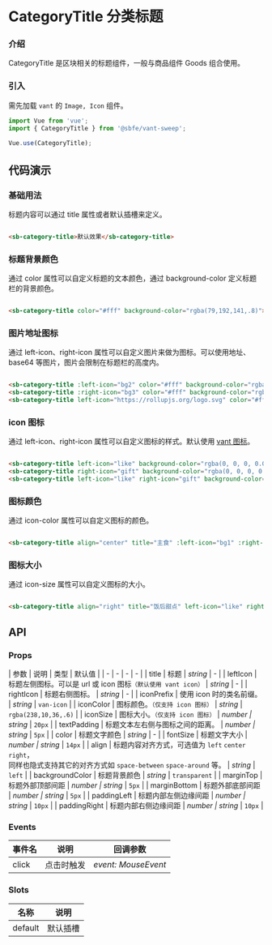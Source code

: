 # CategoryTitle 分类标题

### 介绍

CategoryTitle 是区块相关的标题组件，一般与商品组件 Goods 组合使用。

### 引入
需先加载 `vant` 的 `Image, Icon` 组件。

```js
import Vue from 'vue';
import { CategoryTitle } from '@sbfe/vant-sweep';

Vue.use(CategoryTitle);
```

## 代码演示

### 基础用法

标题内容可以通过 title 属性或者默认插槽来定义。

```html

<sb-category-title>默认效果</sb-category-title>
```

### 标题背景颜色

通过 color 属性可以自定义标题的文本颜色，通过 background-color 定义标题栏的背景颜色。

```html

<sb-category-title color="#fff" background-color="rgba(79,192,141,.8)">默认效果</sb-category-title>
```

### 图片地址图标

通过 left-icon、right-icon 属性可以自定义图片来做为图标。可以使用地址、base64 等图片，图片会限制在标题栏的高度内。

```html

<sb-category-title :left-icon="bg2" color="#fff" background-color="rgba(0,0,0,.1)">七欣天海鲜推荐</sb-category-title>
<sb-category-title :right-icon="bg3" color="#fff" background-color="rgba(0,0,0,.1)">海鲜大餐</sb-category-title>
<sb-category-title left-icon="https://rollupjs.org/logo.svg" color="#fff" background-color="rgba(0,0,0,.1)">推荐</sb-category-title>
```

### icon 图标

通过 left-icon、right-icon 属性可以自定义图标的样式。默认使用 [vant 图标](https://vant-contrib.gitee.io/vant/v3/#/zh-CN/icon)。

```html

<sb-category-title left-icon="like" background-color="rgba(0, 0, 0, 0.025)">收藏</sb-category-title>
<sb-category-title right-icon="gift" background-color="rgba(0, 0, 0, 0.025)">礼物</sb-category-title>
<sb-category-title left-icon="like" right-icon="gift" background-color="rgba(0, 0, 0, 0.025)">收藏礼物</sb-category-title>
```

### 图标颜色

通过 icon-color 属性可以自定义图标的颜色。

```html

<sb-category-title align="center" title="主食" :left-icon="bg1" :right-icon="bg1" color="blue"/>
```

### 图标大小

通过 icon-size 属性可以自定义图标的大小。

```html

<sb-category-title align="right" title="饭后甜点" left-icon="like" right-icon="gift" icon-size="32"/>
```

## API

### Props

| 参数 | 说明 | 类型 | 默认值 | | - | - | - | - | | title | 标题 | _string_ | - | | leftIcon | 标题左侧图标。可以是 url 或 icon 图标`（默认使用 vant icon）` | _string_ | - | |
rightIcon | 标题右侧图标。 | _string_ | - | | iconPrefix | 使用 icon 时的类名前缀。 | _string_ | `van-icon` | | iconColor | 图标颜色。`（仅支持 icon 图标）` | _string_
| `rgba(238,10,36,.6)` | | iconSize | 图标大小。`（仅支持 icon 图标）` | _number \| string_ | `20px` | | textPadding | 标题文本左右侧与图标之间的距离。 | _number \| string_
| `5px` | | color | 标题文字颜色 | _string_ | - | | fontSize | 标题文字大小 | _number \| string_ | `14px` | | align | 标题内容对齐方式，可选值为 `left` `center` `right`，<br>
同样也隐式支持其它的对齐方式如 `space-between` `space-around` 等。 | _string_ | `left` | | backgroundColor | 标题背景颜色 | _string_ | `transparent` | | marginTop | 标题外部顶部间距
| _number \| string_ | `5px` | | marginBottom | 标题外部底部间距 | _number \| string_ | `5px` | | paddingLeft | 标题内部左侧边缘间距 | _number \| string_ | `10px` | |
paddingRight | 标题内部右侧边缘间距 | _number \| string_ | `10px` |

### Events

| 事件名 | 说明       | 回调参数            |
| ------ | ---------- | ------------------- |
| click  | 点击时触发 | _event: MouseEvent_ |

### Slots

| 名称    | 说明     |
| ------- | -------- |
| default | 默认插槽 |
